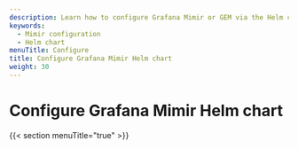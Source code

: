 ```yaml
---
description: Learn how to configure Grafana Mimir or GEM via the Helm chart.
keywords:
  - Mimir configuration
  - Helm chart
menuTitle: Configure
title: Configure Grafana Mimir Helm chart
weight: 30
---
```


# Configure Grafana Mimir Helm chart

{{< section menuTitle="true" >}}
